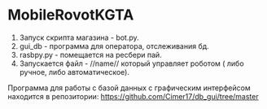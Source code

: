 # MobileRovotKGTA
1. Запуск скрипта магазина - bot.py.
2. gui_db - программа для оператора, отслеживания бд.
3. rasbpy.py - помещается на ресбери пай.
4. Запускается файл - //name// который управляет роботом ( либо ручное, либо автоматическое).


Программа для работы с базой данных с графическим интерфейсом находится в репозитории:
https://github.com/Cimer17/db_gui/tree/master
